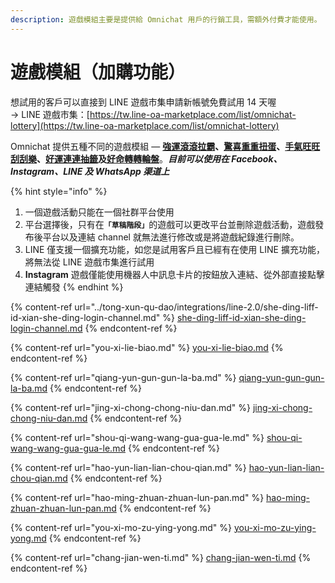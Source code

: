 ```yaml
---
description: 遊戲模組主要是提供給 Omnichat 用戶的行銷工具，需額外付費才能使用。
---
```


# 遊戲模組（加購功能）

想試用的客戶可以直接到 LINE 遊戲市集申請新帳號免費試用 14 天喔 \
→ LINE 遊戲市集：[https://tw.line-oa-marketplace.com/list/omnichat-lottery](https://tw.line-oa-marketplace.com/list/omnichat-lottery)

Omnichat 提供五種不同的遊戲模組 — [**強運滾滾拉霸**](qiang-yun-gun-gun-la-ba.md)**、**[**驚喜重重扭蛋**](jing-xi-chong-chong-niu-dan.md)**、**[**手氣旺旺刮刮樂**](shou-qi-wang-wang-gua-gua-le.md)**、**[**好運連連抽籤**](hao-yun-lian-lian-chou-qian.md)**及**[**好命轉轉輪盤**](hao-ming-zhuan-zhuan-lun-pan.md)。_**目前可以使用在 Facebook、Instagram、LINE 及 WhatsApp 渠道上**_

{% hint style="info" %}
1. 一個遊戲活動只能在一個社群平台使用&#x20;
2. 平台選擇後，只有&#x5728;**`「草稿階段」`**&#x7684;遊戲可以更改平台並刪除遊戲活動，遊戲發布後平台以及連結 channel 就無法進行修改或是將遊戲紀錄進行刪除。
3. LINE 僅支援一個擴充功能，如您是試用客戶且已經有在使用 LINE 擴充功能，將無法從 LINE 遊戲市集進行試用
4. **Instagram** 遊戲僅能使用機器人中訊息卡片的按鈕放入連結、從外部直接點擊連結觸發
{% endhint %}

{% content-ref url="../tong-xun-qu-dao/integrations/line-2.0/she-ding-liff-id-xian-she-ding-login-channel.md" %}
[she-ding-liff-id-xian-she-ding-login-channel.md](../tong-xun-qu-dao/integrations/line-2.0/she-ding-liff-id-xian-she-ding-login-channel.md)
{% endcontent-ref %}

{% content-ref url="you-xi-lie-biao.md" %}
[you-xi-lie-biao.md](you-xi-lie-biao.md)
{% endcontent-ref %}

{% content-ref url="qiang-yun-gun-gun-la-ba.md" %}
[qiang-yun-gun-gun-la-ba.md](qiang-yun-gun-gun-la-ba.md)
{% endcontent-ref %}

{% content-ref url="jing-xi-chong-chong-niu-dan.md" %}
[jing-xi-chong-chong-niu-dan.md](jing-xi-chong-chong-niu-dan.md)
{% endcontent-ref %}

{% content-ref url="shou-qi-wang-wang-gua-gua-le.md" %}
[shou-qi-wang-wang-gua-gua-le.md](shou-qi-wang-wang-gua-gua-le.md)
{% endcontent-ref %}

{% content-ref url="hao-yun-lian-lian-chou-qian.md" %}
[hao-yun-lian-lian-chou-qian.md](hao-yun-lian-lian-chou-qian.md)
{% endcontent-ref %}

{% content-ref url="hao-ming-zhuan-zhuan-lun-pan.md" %}
[hao-ming-zhuan-zhuan-lun-pan.md](hao-ming-zhuan-zhuan-lun-pan.md)
{% endcontent-ref %}

{% content-ref url="you-xi-mo-zu-ying-yong.md" %}
[you-xi-mo-zu-ying-yong.md](you-xi-mo-zu-ying-yong.md)
{% endcontent-ref %}

{% content-ref url="chang-jian-wen-ti.md" %}
[chang-jian-wen-ti.md](chang-jian-wen-ti.md)
{% endcontent-ref %}
